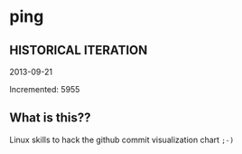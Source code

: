 # ping

## HISTORICAL ITERATION
2013-09-21

Incremented: 5955

## What is this?? 
Linux skills to hack the github commit visualization chart `;-)`
